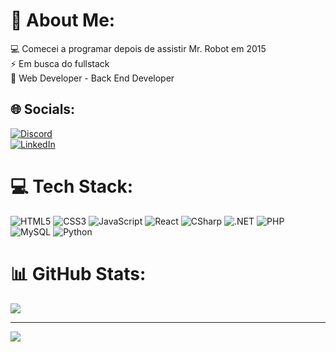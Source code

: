 # 💫 About Me:
💻 Comecei a programar depois de assistir Mr. Robot em 2015  
⚡ Em busca do fullstack  
🎲 Web Developer - Back End Developer

## 🌐 Socials:
[![Discord](https://img.shields.io/badge/Discord-%237289DA.svg?logo=discord&logoColor=white)](https://discord.gg/jhnwz)  
[![LinkedIn](https://img.shields.io/badge/LinkedIn-%230077B5.svg?logo=linkedin&logoColor=white)](https://www.linkedin.com/in/johnata-boaventura/)

# 💻 Tech Stack:

![HTML5](https://img.shields.io/badge/HTML5-%23E34F26.svg?style=for-the-badge&logo=html5&logoColor=white)
![CSS3](https://img.shields.io/badge/CSS3-%231572B6.svg?style=for-the-badge&logo=css3&logoColor=white)
![JavaScript](https://img.shields.io/badge/JavaScript-%23F7DF1E.svg?style=for-the-badge&logo=javascript&logoColor=black)
![React](https://img.shields.io/badge/React-%2320232a.svg?style=for-the-badge&logo=react&logoColor=%2361DAFB)
![CSharp](https://img.shields.io/badge/C%23-%23239120.svg?style=for-the-badge&logo=c-sharp&logoColor=white)
![.NET](https://img.shields.io/badge/.NET-%230078D7.svg?style=for-the-badge&logo=.net&logoColor=white)
![PHP](https://img.shields.io/badge/PHP-%237791CA.svg?style=for-the-badge&logo=php&logoColor=white)
![MySQL](https://img.shields.io/badge/MySQL-%23007758.svg?style=for-the-badge&logo=mysql&logoColor=white)
![Python](https://img.shields.io/badge/Python-%233776AB.svg?style=for-the-badge&logo=python&logoColor=white)


# 📊 GitHub Stats:
![](https://github-readme-stats.vercel.app/api/top-langs/?username=Jhnti3&theme=dark&hide_border=false&include_all_commits=false&count_private=false&layout=compact)

---

[![](https://visitcount.itsvg.in/api?id=Jhnti3&icon=0&color=0)](https://visitcount.itsvg.in)

